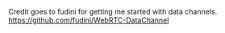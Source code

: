 Credit goes to fudini for getting me started with data channels. https://github.com/fudini/WebRTC-DataChannel
